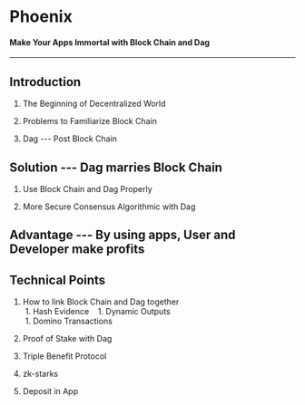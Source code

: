 # Phoenix
#### Make Your Apps Immortal with Block Chain and Dag
-------------------------------------------------------


## Introduction
1. The Beginning of Decentralized World

1. Problems to Familiarize Block Chain

1. Dag --- Post Block Chain


## Solution --- Dag marries Block Chain 
1. Use Block Chain and Dag Properly 

1. More Secure Consensus Algorithmic with Dag


## Advantage --- By using apps, User and Developer make profits


## Technical Points
1. How to link Block Chain and Dag together  
  1. Hash Evidence   
  1. Dynamic Outputs  
  1. Domino Transactions  

1. Proof of Stake with Dag

1. Triple Benefit Protocol

1. zk-starks

1. Deposit in App

